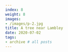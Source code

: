 ```yaml
---
index: 8
weight: 8
images:
- /images/p-2.jpg
title: A tree near Lambley
date: 2020-07-02
tags:
- archive # all posts
---
```



